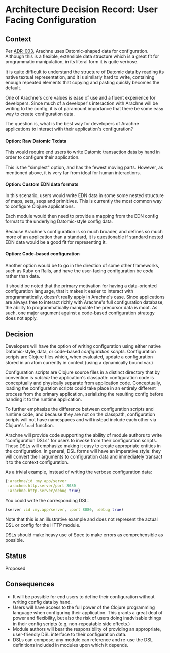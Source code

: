 # Architecture Decision Record: User Facing Configuration

## Context

Per [ADR-003](adr-003-config-implementation.md), Arachne uses
Datomic-shaped data for configuration. Although this is a flexible,
extensible data structure which is a great fit for programmatic
manipulation, in its literal form it is quite verbose.

It is quite difficult to understand the structure of Datomic data by
reading its native textual representation, and it is similarly hard to
write, containing enough repeated elements that copying and pasting
quickly becomes the default.

One of Arachne's core values is ease of use and a fluent experience
for developers. Since much of a developer's interaction with Arachne
will be writing to the config, it is of paramount importance that
there be some easy way to create configuration data.

The question is, what is the best way for developers of Arachne
applications to interact with their application's configuration?

#### Option: Raw Datomic Txdata

This would require end users to write Datomic transaction data by hand
in order to configure their application.

This is the "simplest" option, and has the fewest moving
parts. However, as mentioned above, it is very far from ideal for
human interactions.

#### Option: Custom EDN data formats

In this scenario, users would write EDN data in some some nested
structure of maps, sets, seqs and primitives. This is currently the
most common way to configure Clojure applications.

Each module would then need to provide a mapping from the EDN config
format to the underlying Datomic-style config data.

Because Arachne's configuration is so much broader, and defines so
much more of an application than a standard, it is questionable if
standard nested EDN data would be a good fit for representing it.

#### Option: Code-based configuration

Another option would be to go in the direction of some other
frameworks, such as Ruby on Rails, and have the user-facing
configuration be *code* rather than data.

It should be noted that the primary motivation for having a
data-oriented configuration language, that it makes it easier to
interact with programmatically, doesn't really apply in Arachne's
case. Since applications are always free to interact richly with
Arachne's full configuration database, the ability to programmatically
manipulate the precursor data is moot. As such, one major argument
against a code-based configuration strategy does not apply.

## Decision

Developers will have the option of writing configuration using either
native Datomic-style, data, or code-based *configuration
scripts*. Configuration scripts are Clojure files which, when
evaluated, update a configuration stored in an atom currently in
context (using a dynamically bound var.)

Configuration scripts are Clojure source files in a distinct directory
that by convention is *outside* the application's classpath:
configuration code is conceptually and physically separate from
application code. Conceptually, loading the configuration scripts
could take place in an entirely different process from the primary
application, serializing the resulting config before handing it to the
runtime application.

To further emphasize the difference between configuration scripts and
runtime code, and because they are not on the classpath, configuration
scripts will not have namespaces and will instead include each other
via Clojure's `load` function.

Arachne will provide code supporting the ability of module authors to
write "configuration DSLs" for users to invoke from their
configuration scripts. These DSLs will emphasize making it easy to
create appropriate entities in the configuration. In general, DSL
forms will have an imperative style: they will convert their arguments
to configuration data and immediately transact it to the context
configuration.

As a trivial example, instead of writing the verbose configuration data:

```clojure
{:arachne/id :my.app/server
 :arachne.http.server/port 8080
 :arachne.http.server/debug true}
 ```

You could write the corresponding DSL:

```clojure
(server :id :my.app/server, :port 8080, :debug true)
```

Note that this is an illustrative example and does not represent the
actual DSL or config for the HTTP module.

DSLs should make heavy use of Spec to make errors as comprehensible as possible.

## Status

Proposed

## Consequences

- It will be possible for end users to define their configuration
  without writing config data by hand.
- Users will have access to the full power of the Clojure programming
  language when configuring their application. This grants a great deal
  of power and flexibility, but also the risk of users doing inadvisable
  things in their config scripts (e.g, non-repeatable side effects.)
- Module authors will bear the responsibility of providing
  an appropriate, user-friendly DSL interface to their configuration data.
- DSLs can compose; any module can reference and re-use the DSL
  definitions included in modules upon which it depends.

